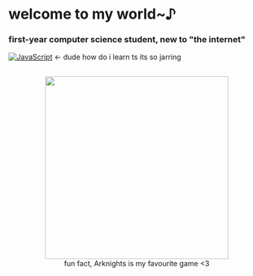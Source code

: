 # welcome to my world~♪

### first-year computer science student, new to "the internet"

[![JavaScript](https://img.shields.io/badge/JavaScript-F7DF1E?logo=javascript&logoColor=000)](#) <- dude how do i learn ts its so jarring

##

<p align="center">
  <img src="https://arknights.wiki.gg/images/Exusiai_the_New_Covenant.png" width=360">
  <br>
  fun fact, Arknights is my favourite game <3
</p>
